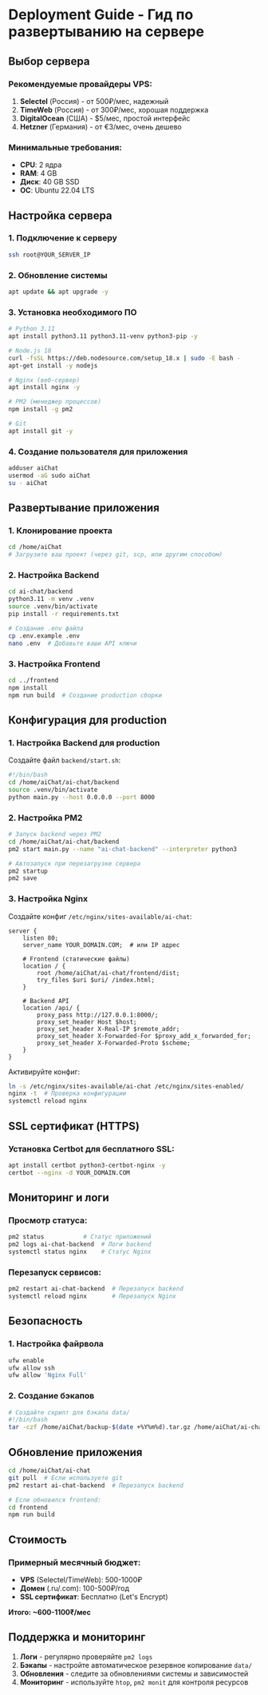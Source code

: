 # Deployment Guide - Гид по развертыванию на сервере

## Выбор сервера

### Рекомендуемые провайдеры VPS:
1. **Selectel** (Россия) - от 500₽/мес, надежный
2. **TimeWeb** (Россия) - от 300₽/мес, хорошая поддержка  
3. **DigitalOcean** (США) - $5/мес, простой интерфейс
4. **Hetzner** (Германия) - от €3/мес, очень дешево

### Минимальные требования:
- **CPU**: 2 ядра
- **RAM**: 4 GB
- **Диск**: 40 GB SSD
- **ОС**: Ubuntu 22.04 LTS

## Настройка сервера

### 1. Подключение к серверу
```bash
ssh root@YOUR_SERVER_IP
```

### 2. Обновление системы
```bash
apt update && apt upgrade -y
```

### 3. Установка необходимого ПО
```bash
# Python 3.11
apt install python3.11 python3.11-venv python3-pip -y

# Node.js 18
curl -fsSL https://deb.nodesource.com/setup_18.x | sudo -E bash -
apt-get install -y nodejs

# Nginx (веб-сервер)
apt install nginx -y

# PM2 (менеджер процессов)
npm install -g pm2

# Git
apt install git -y
```

### 4. Создание пользователя для приложения
```bash
adduser aiChat
usermod -aG sudo aiChat
su - aiChat
```

## Развертывание приложения

### 1. Клонирование проекта
```bash
cd /home/aiChat
# Загрузите ваш проект (через git, scp, или другим способом)
```

### 2. Настройка Backend
```bash
cd ai-chat/backend
python3.11 -m venv .venv
source .venv/bin/activate
pip install -r requirements.txt

# Создание .env файла
cp .env.example .env
nano .env  # Добавьте ваши API ключи
```

### 3. Настройка Frontend
```bash
cd ../frontend
npm install
npm run build  # Создание production сборки
```

## Конфигурация для production

### 1. Настройка Backend для production
Создайте файл `backend/start.sh`:
```bash
#!/bin/bash
cd /home/aiChat/ai-chat/backend
source .venv/bin/activate
python main.py --host 0.0.0.0 --port 8000
```

### 2. Настройка PM2
```bash
# Запуск backend через PM2
cd /home/aiChat/ai-chat/backend
pm2 start main.py --name "ai-chat-backend" --interpreter python3

# Автозапуск при перезагрузке сервера
pm2 startup
pm2 save
```

### 3. Настройка Nginx
Создайте конфиг `/etc/nginx/sites-available/ai-chat`:
```nginx
server {
    listen 80;
    server_name YOUR_DOMAIN.COM;  # или IP адрес
    
    # Frontend (статические файлы)
    location / {
        root /home/aiChat/ai-chat/frontend/dist;
        try_files $uri $uri/ /index.html;
    }
    
    # Backend API
    location /api/ {
        proxy_pass http://127.0.0.1:8000/;
        proxy_set_header Host $host;
        proxy_set_header X-Real-IP $remote_addr;
        proxy_set_header X-Forwarded-For $proxy_add_x_forwarded_for;
        proxy_set_header X-Forwarded-Proto $scheme;
    }
}
```

Активируйте конфиг:
```bash
ln -s /etc/nginx/sites-available/ai-chat /etc/nginx/sites-enabled/
nginx -t  # Проверка конфигурации
systemctl reload nginx
```

## SSL сертификат (HTTPS)

### Установка Certbot для бесплатного SSL:
```bash
apt install certbot python3-certbot-nginx -y
certbot --nginx -d YOUR_DOMAIN.COM
```

## Мониторинг и логи

### Просмотр статуса:
```bash
pm2 status           # Статус приложений
pm2 logs ai-chat-backend  # Логи backend
systemctl status nginx    # Статус Nginx
```

### Перезапуск сервисов:
```bash
pm2 restart ai-chat-backend  # Перезапуск backend
systemctl reload nginx       # Перезапуск Nginx
```

## Безопасность

### 1. Настройка файрвола
```bash
ufw enable
ufw allow ssh
ufw allow 'Nginx Full'
```

### 2. Создание бэкапов
```bash
# Создайте скрипт для бэкапа data/
#!/bin/bash
tar -czf /home/aiChat/backup-$(date +%Y%m%d).tar.gz /home/aiChat/ai-chat/data/
```

## Обновление приложения

```bash
cd /home/aiChat/ai-chat
git pull  # Если используете git
pm2 restart ai-chat-backend  # Перезапуск backend

# Если обновился frontend:
cd frontend
npm run build
```

## Стоимость

### Примерный месячный бюджет:
- **VPS** (Selectel/TimeWeb): 500-1000₽
- **Домен** (.ru/.com): 100-500₽/год  
- **SSL сертификат**: Бесплатно (Let's Encrypt)

**Итого: ~600-1100₹/мес**

## Поддержка и мониторинг

1. **Логи** - регулярно проверяйте `pm2 logs`
2. **Бэкапы** - настройте автоматическое резервное копирование `data/`
3. **Обновления** - следите за обновлениями системы и зависимостей
4. **Мониторинг** - используйте `htop`, `pm2 monit` для контроля ресурсов
